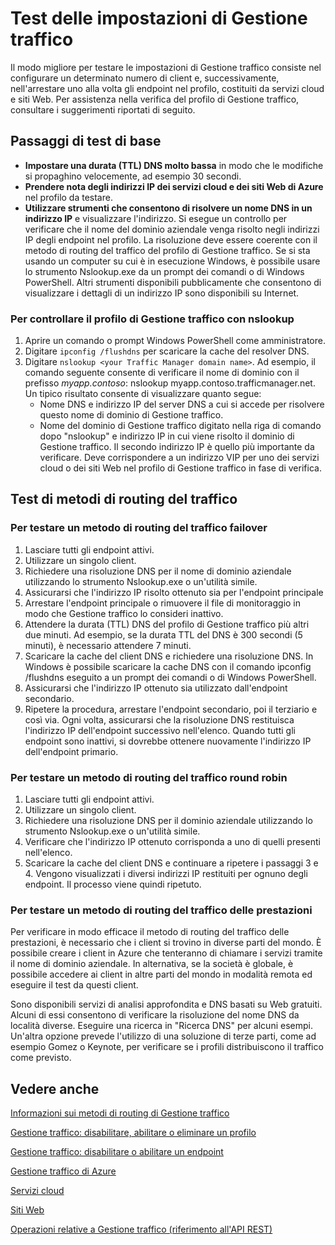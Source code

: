<properties 
   pageTitle="Test delle impostazioni di Gestione traffico | Microsoft Azure"
   description="In questo articolo vengono fornite le informazioni per verificare le impostazioni di Gestione traffico"
   services="traffic-manager"
   documentationCenter=""
   authors="joaoma"
   manager="adinah"
   editor="tysonn" />
<tags 
   ms.service="traffic-manager"
   ms.devlang="na"
   ms.topic="article"
   ms.tgt_pltfrm="na"
   ms.workload="infrastructure-services"
   ms.date="08/19/2015"
   ms.author="joaoma" />

# Test delle impostazioni di Gestione traffico

Il modo migliore per testare le impostazioni di Gestione traffico consiste nel configurare un determinato numero di client e, successivamente, nell'arrestare uno alla volta gli endpoint nel profilo, costituiti da servizi cloud e siti Web. Per assistenza nella verifica del profilo di Gestione traffico, consultare i suggerimenti riportati di seguito.

## Passaggi di test di base

- **Impostare una durata (TTL) DNS molto bassa** in modo che le modifiche si propaghino velocemente, ad esempio 30 secondi.
- **Prendere nota degli indirizzi IP dei servizi cloud e dei siti Web di Azure** nel profilo da testare.
- **Utilizzare strumenti che consentono di risolvere un nome DNS in un indirizzo IP** e visualizzare l'indirizzo. Si esegue un controllo per verificare che il nome del dominio aziendale venga risolto negli indirizzi IP degli endpoint nel profilo. La risoluzione deve essere coerente con il metodo di routing del traffico del profilo di Gestione traffico. Se si sta usando un computer su cui è in esecuzione Windows, è possibile usare lo strumento Nslookup.exe da un prompt dei comandi o di Windows PowerShell. Altri strumenti disponibili pubblicamente che consentono di visualizzare i dettagli di un indirizzo IP sono disponibili su Internet.

### Per controllare il profilo di Gestione traffico con nslookup

1. Aprire un comando o prompt Windows PowerShell come amministratore.
2. Digitare `ipconfig /flushdns` per scaricare la cache del resolver DNS.
3. Digitare `nslookup <your Traffic Manager domain name>`. Ad esempio, il comando seguente consente di verificare il nome di dominio con il prefisso *myapp.contoso*: nslookup myapp.contoso.trafficmanager.net. Un tipico risultato consente di visualizzare quanto segue:
   - Nome DNS e indirizzo IP del server DNS a cui si accede per risolvere questo nome di dominio di Gestione traffico.
   - Nome del dominio di Gestione traffico digitato nella riga di comando dopo "nslookup" e indirizzo IP in cui viene risolto il dominio di Gestione traffico. Il secondo indirizzo IP è quello più importante da verificare. Deve corrispondere a un indirizzo VIP per uno dei servizi cloud o dei siti Web nel profilo di Gestione traffico in fase di verifica.

## Test di metodi di routing del traffico

### Per testare un metodo di routing del traffico failover

1. Lasciare tutti gli endpoint attivi.
2. Utilizzare un singolo client.
3. Richiedere una risoluzione DNS per il nome di dominio aziendale utilizzando lo strumento Nslookup.exe o un'utilità simile.
4. Assicurarsi che l'indirizzo IP risolto ottenuto sia per l'endpoint principale
5. Arrestare l'endpoint principale o rimuovere il file di monitoraggio in modo che Gestione traffico lo consideri inattivo.
6. Attendere la durata (TTL) DNS del profilo di Gestione traffico più altri due minuti. Ad esempio, se la durata TTL del DNS è 300 secondi (5 minuti), è necessario attendere 7 minuti.
7. Scaricare la cache del client DNS e richiedere una risoluzione DNS. In Windows è possibile scaricare la cache DNS con il comando ipconfig /flushdns eseguito a un prompt dei comandi o di Windows PowerShell.
8. Assicurarsi che l'indirizzo IP ottenuto sia utilizzato dall'endpoint secondario.
9. Ripetere la procedura, arrestare l'endpoint secondario, poi il terziario e così via. Ogni volta, assicurarsi che la risoluzione DNS restituisca l'indirizzo IP dell'endpoint successivo nell'elenco. Quando tutti gli endpoint sono inattivi, si dovrebbe ottenere nuovamente l'indirizzo IP dell'endpoint primario.

### Per testare un metodo di routing del traffico round robin

1. Lasciare tutti gli endpoint attivi.
2. Utilizzare un singolo client.
3. Richiedere una risoluzione DNS per il dominio aziendale utilizzando lo strumento Nslookup.exe o un'utilità simile.
4. Verificare che l'indirizzo IP ottenuto corrisponda a uno di quelli presenti nell'elenco.
5. Scaricare la cache del client DNS e continuare a ripetere i passaggi 3 e 4. Vengono visualizzati i diversi indirizzi IP restituiti per ognuno degli endpoint. Il processo viene quindi ripetuto.

### Per testare un metodo di routing del traffico delle prestazioni

Per verificare in modo efficace il metodo di routing del traffico delle prestazioni, è necessario che i client si trovino in diverse parti del mondo. È possibile creare i client in Azure che tenteranno di chiamare i servizi tramite il nome di dominio aziendale. In alternativa, se la società è globale, è possibile accedere ai client in altre parti del mondo in modalità remota ed eseguire il test da questi client.

Sono disponibili servizi di analisi approfondita e DNS basati su Web gratuiti. Alcuni di essi consentono di verificare la risoluzione del nome DNS da località diverse. Eseguire una ricerca in "Ricerca DNS" per alcuni esempi. Un'altra opzione prevede l'utilizzo di una soluzione di terze parti, come ad esempio Gomez o Keynote, per verificare se i profili distribuiscono il traffico come previsto.

## Vedere anche

[Informazioni sui metodi di routing di Gestione traffico](traffic-manager-load-balancing-methods.md)

[Gestione traffico: disabilitare, abilitare o eliminare un profilo](disable-enable-or-delete-a-profile.md)

[Gestione traffico: disabilitare o abilitare un endpoint](disable-or-enable-an-endpoint.md)

[Gestione traffico di Azure](traffic-manager-overview.md)

[Servizi cloud](http://go.microsoft.com/fwlink/p/?LinkId=314074)

[Siti Web](http://go.microsoft.com/fwlink/p/?LinkId=393327)

[Operazioni relative a Gestione traffico (riferimento all'API REST)](http://go.microsoft.com/fwlink/?LinkId=313584)

 

<!---HONumber=Oct15_HO3-->